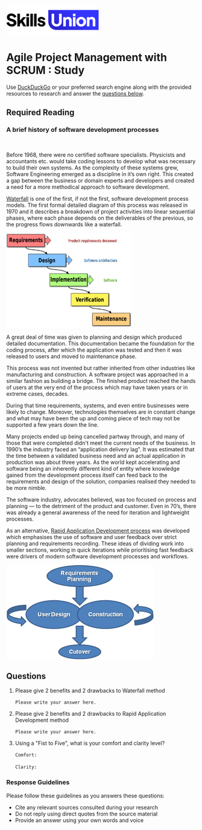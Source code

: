 [<img src="assets/images/su-logo.png" alt="Skills Union Logo" height="80px" />](https://www.skillsunion.com/)
# Agile Project Management with SCRUM : Study

Use [DuckDuckGo](https://duckduckgo.com/) or your preferred search engine along with the provided resources to research and answer the [questions below](#questions).

## Required Reading

### A brief history of software development processes
<br />

Before 1968, there were no certified software specialists. Physicists and accountants etc. would take coding lessons to develop what was necessary to build their own systems. As the complexity of these systems grew, Software Engineering emerged as a discipline in it’s own right. This created a gap between the business or domain experts and developers and created a need for a more methodical approach to software development.

[Waterfall](https://en.wikipedia.org/wiki/Waterfall_model) is one of the first, if not the first, software development process models. The first formal detailed diagram of this process was released in 1970 and it describes a breakdown of project activities into linear sequential phases, where each phase depends on the deliverables of the previous, so the progress flows downwards like a waterfall.

<img src="assets/images/Waterfall_model.svg.png" alt="waterfall" height="250px" />

A great deal of time was given to planning and design which produced detailed documentation. This documentation became the foundation for the coding process, after which the application was tested and then it was released to users and moved to maintenance phase.

This process was not invented but rather inherited from other industries like manufacturing and construction. A software project was approached in a similar fashion as building a bridge. 
The finished product reached the hands of users at the very end of the process which may have taken years or in extreme cases, decades.

During that time requirements, systems, and even entire businesses were likely to change. Moreover, technologies themselves are in constant change and what may have been the up and coming piece of tech may not be supported a few years down the line.

Many projects ended up being cancelled partway through, and many of those that were completed didn't meet the current needs of the business. In 1990’s the industry faced an “application delivery lag”. It was estimated that the time between a validated business need and an actual application in production was about three years. 
As the world kept accelerating and software being an inherently different kind of entity where knowledge gained from the development process itself can feed back to the requirements and design of the solution, companies realised they needed to be more nimble. 

The software industry, advocates believed, was too focused on process and planning — to the detriment of the product and customer. Even in 70’s, there was already a general awareness of the need for iteration and lightweight processes.

As an alternative, [Rapid Application Development process](https://en.wikipedia.org/wiki/Rapid_application_development) was developed which emphasises the use of software and user feedback over strict planning and requirements recording. These ideas of dividing work into smaller sections, working in quick iterations while prioritising fast feedback were drivers of modern software development processes and workflows.

<img src="assets/images/RADModel.jpeg" alt="RAD" height="250px" />

## Questions

1. Please give 2 benefits and 2 drawbacks to Waterfall method

    ```
    Please write your answer here.
    ```

1. Please give 2 benefits and 2 drawbacks to Rapid Application Development method

    ```
    Please write your answer here.
    ```

1. Using a "Fist to Five", what is your comfort and clarity level?

    ```
    Comfort: 

    Clarity: 
    ```

### Response Guidelines

Please follow these guidelines as you answers these questions:

- Cite any relevant sources consulted during your research
- Do not reply using direct quotes from the source material
- Provide an answer using your own words and voice
